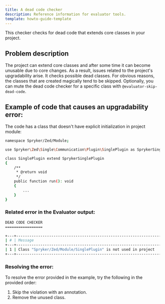 ```yaml
---
title: A dead code checker
description: Reference information for evaluator tools.
template: howto-guide-template
---
```


This checker checks for dead code that extends core classes in your project.

## Problem description

The project can extend core classes and after some time it can become unusable due to core changes. As a result, issues related to the project's upgradability arise.
It checks possible dead classes. For obvious reasons, the classes that are created magically tend to be skipped.
Optionally, you can mute the dead code checker for a specific class with `@evaluator-skip-dead-code`.

## Example of code that causes an upgradability error:

The code has a class that doesn't have explicit initialization in project module: 

```bash
namespace Spryker/Zed/Module;

use Spryker\Zed\Single\Communication\Plugin\SinglePlugin as SprykerSinglePlugin;

class SinglePlugin extend SprykerSinglePlugin
{
    /**
     * @return void
     */
    public function run(): void
    {
        ...
    }
}
```
### Related error in the Evaluator output:

```bash
DEAD CODE CHECKER
=================

+---+----------------------------------------------------------------------+-----------------------------------------------------------------------+
| # | Message                                                              | Target                                                                |
+---+----------------------------------------------------------------------+-----------------------------------------------------------------------+
| 1 | Class "Spryker/Zed/Module/SinglePlugin" is not used in project       | Spryker/Zed/Module/SinglePlugin                                       |
+---+----------------------------------------------------------------------+-----------------------------------------------------------------------+
```

### Resolving the error: 
To resolve the error provided in the example, try the following in the provided order:
1. Skip the violation with an annotation.
2. Remove the unused class.

